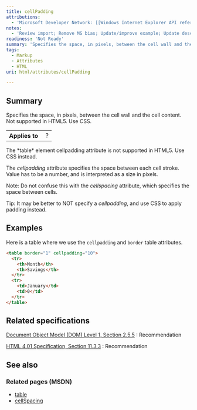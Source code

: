 ```yaml
---
title: cellPadding
attributions:
  - 'Microsoft Developer Network: [[Windows Internet Explorer API reference](http://msdn.microsoft.com/en-us/library/ie/hh828809%28v=vs.85%29.aspx) Article]'
notes:
  - 'Review import; Remove MS bias; Update/improve example; Update descriptions; Fix lists & compatibility info'
readiness: 'Not Ready'
summary: 'Specifies the space, in pixels, between the cell wall and the cell content. Not supported in HTML5. Use CSS.'
tags:
  - Markup
  - Attributes
  - HTML
uri: html/attributes/cellPadding

---
```

## Summary

Specifies the space, in pixels, between the cell wall and the cell content. Not supported in HTML5. Use CSS.

<table class="wikitable">
<tr>
<th>
Applies to

</th>
<td>
 ?

</td>
</tr>
</table>
The *table* element cellpadding attribute is not supported in HTML5. Use CSS instead.

The *cellpadding* attribute specifies the space between each cell stroke. Value has to be a number, and is interpreted as a size in pixels.

Note: Do not confuse this with the *cellspacing* attribute, which specifies the space between cells.

Tip: It may be better to NOT specify a *cellpadding*, and use CSS to apply padding instead.

## Examples

Here is a table where we use the `cellpadding` and `border` table attributes.

``` html
<table border="1" cellpadding="10">
  <tr>
    <th>Month</th>
    <th>Savings</th>
  </tr>
  <tr>
    <td>January</td>
    <td>0</td>
  </tr>
</table>
```

## Related specifications

[Document Object Model (DOM) Level 1, Section 2.5.5](http://www.w3.org/TR/REC-DOM-Level-1/)
:   Recommendation

[HTML 4.01 Specification, Section 11.3.3](http://www.w3.org/TR/html401/)
:   Recommendation

## See also

### Related pages (MSDN)

-   [table](/html/elements/table)
-   [cellSpacing](/html/attributes/cells)
